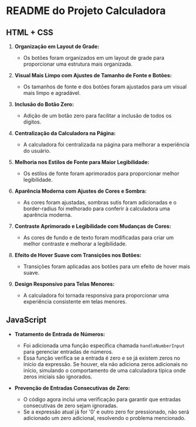 # README do Projeto Calculadora

## HTML + CSS

1. **Organização em Layout de Grade:**
   - Os botões foram organizados em um layout de grade para proporcionar uma estrutura mais organizada.

2. **Visual Mais Limpo com Ajustes de Tamanho de Fonte e Botões:**
   - Os tamanhos de fonte e dos botões foram ajustados para um visual mais limpo e agradável.

3. **Inclusão do Botão Zero:**
   - Adição de um botão zero para facilitar a inclusão de todos os dígitos.

4. **Centralização da Calculadora na Página:**
   - A calculadora foi centralizada na página para melhorar a experiência do usuário.

5. **Melhoria nos Estilos de Fonte para Maior Legibilidade:**
   - Os estilos de fonte foram aprimorados para proporcionar melhor legibilidade.

6. **Aparência Moderna com Ajustes de Cores e Sombra:**
   - As cores foram ajustadas, sombras sutis foram adicionadas e o border-radius foi melhorado para conferir à calculadora uma aparência moderna.

7. **Contraste Aprimorado e Legibilidade com Mudanças de Cores:**
   - As cores de fundo e de texto foram modificadas para criar um melhor contraste e melhorar a legibilidade.

8. **Efeito de Hover Suave com Transições nos Botões:**
   - Transições foram aplicadas aos botões para um efeito de hover mais suave.

9. **Design Responsivo para Telas Menores:**
   - A calculadora foi tornada responsiva para proporcionar uma experiência consistente em telas menores.

## JavaScript

- **Tratamento de Entrada de Números:**
  - Foi adicionada uma função específica chamada `handleNumberInput` para gerenciar entradas de números.
  - Essa função verifica se a entrada é zero e se já existem zeros no início da expressão. Se houver, ela não adiciona zeros adicionais no início, simulando o comportamento de uma calculadora típica onde zeros iniciais são ignorados.

- **Prevenção de Entradas Consecutivas de Zero:**
  - O código agora inclui uma verificação para garantir que entradas consecutivas de zero sejam ignoradas.
  - Se a expressão atual já for '0' e outro zero for pressionado, não será adicionado um zero adicional, resolvendo o problema mencionado.
